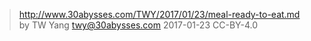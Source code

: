 ﻿> http://www.30abysses.com/TWY/2017/01/23/meal-ready-to-eat.md
> by TW Yang <twy@30abysses.com> 2017-01-23 CC-BY-4.0

